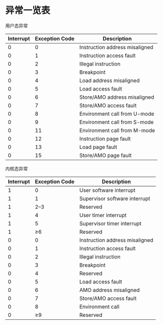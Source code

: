# 异常一览表

用户态异常

| Interrupt | Exception Code | Description                    |
|-----------|----------------|--------------------------------|
| 0         | 0              | Instruction address misaligned |
| 0         | 1              | Instruction access fault       |
| 0         | 2              | Illegal instruction            |
| 0         | 3              | Breakpoint                     |
| 0         | 4              | Load address misaligned        |
| 0         | 5              | Load access fault              |
| 0         | 6              | Store/AMO address misaligned   |
| 0         | 7              | Store/AMO access fault         |
| 0         | 8              | Environment call from U-mode   |
| 0         | 9              | Environment call from S-mode   |
| 0         | 11             | Environment call from M-mode   |
| 0         | 12             | Instruction page fault         |
| 0         | 13             | Load page fault                |
| 0         | 15             | Store/AMO page fault           |


内核态异常

| Interrupt | Exception Code | Description                    |
|-----------|----------------|--------------------------------|
| 1         | 0              | User software interrupt        |
| 1         | 1              | Supervisor software interrupt  |
| 1         | 2–3            | Reserved                       |
| 1         | 4              | User timer interrupt           |
| 1         | 5              | Supervisor timer interrupt     |
| 1         | ≥6             | Reserved                       |
| 0         | 0              | Instruction address misaligned |
| 0         | 1              | Instruction access fault       |
| 0         | 2              | Illegal instruction            |
| 0         | 3              | Breakpoint                     |
| 0         | 4              | Reserved                       |
| 0         | 5              | Load access fault              |
| 0         | 6              | AMO address misaligned         |
| 0         | 7              | Store/AMO access fault         |
| 0         | 8              | Environment call               |
| 0         | ≥9             | Reserved                       |









